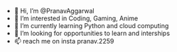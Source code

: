 - 👋 Hi, I’m @PranavAggarwal
- 👀 I’m interested in Coding, Gaming, Anime
- 🌱 I’m currently learning Python and cloud computing
- 💞️ I’m looking for opportunities to learn and interships 
- 📫 reach me on insta pranav.2259

<!---
Pranav2259/Pranav2259 is a ✨ special ✨ repository because its `README.md` (this file) appears on your GitHub profile.
You can click the Preview link to take a look at your changes.
--->
